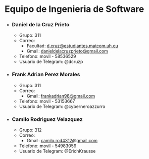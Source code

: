 # Equipo de Ingenieria de Software

* ### Daniel de la Cruz Prieto 
    - Grupo: 311
    - Correo: 
        + Facultad: d.cruz@estudiantes.matcom.uh.cu
        + Gmail: danieldelacruzprieto@gmail.com
    - Telefono: movil - 58536529
    - Usuario de Telegram: @dcruzp

* ### Frank Adrian Perez Morales
    - Grupo: 311 
    - Correo:
        + Gmail: frankadrian98@gmail.com
    - Telefono: movil - 53153667
    - Usuario de Telegram: @cyberneroazzurro

* ### Camilo Rodriguez Velazquez
    - Grupo: 312
    - Correo: 
        + Gmail: camilo.rod4312@gmail.com 
    - Telefono: movil - 54983059
    - Usuario de Telegram: @ErichKrausse
